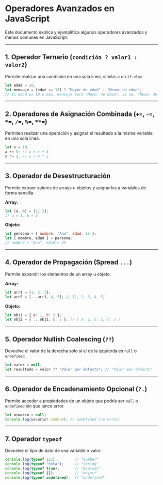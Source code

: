 # Operadores Avanzados en JavaScript

Este documento explica y ejemplifica algunos operadores avanzados y menos comunes en JavaScript.

---

## 1. Operador Ternario (`condición ? valor1 : valor2`)
Permite realizar una condición en una sola línea, similar a un `if-else`.

```js
let edad = 18;
let mensaje = (edad >= 18) ? "Mayor de edad" : "Menor de edad";
// Si edad es 18 o más, mensaje será "Mayor de edad", si no, "Menor de edad"
```

---

## 2. Operadores de Asignación Combinada (`+=`, `-=`, `*=`, `/=`, `%=`, `**=`)
Permiten realizar una operación y asignar el resultado a la misma variable en una sola línea.

```js
let x = 10;
x += 5; // x = x + 5
x *= 2; // x = x * 2
```

---

## 3. Operador de Desestructuración
Permite extraer valores de arrays u objetos y asignarlos a variables de forma sencilla.

**Array:**
```js
let [a, b] = [1, 2];
// a = 1, b = 2
```

**Objeto:**
```js
let persona = { nombre: "Ana", edad: 25 };
let { nombre, edad } = persona;
// nombre = "Ana", edad = 25
```

---

## 4. Operador de Propagación (Spread `...`)
Permite expandir los elementos de un array u objeto.

**Array:**
```js
let arr1 = [1, 2, 3];
let arr2 = [...arr1, 4, 5]; // [1, 2, 3, 4, 5]
```

**Objeto:**
```js
let obj1 = { a: 1, b: 2 };
let obj2 = { ...obj1, c: 3 }; // { a: 1, b: 2, c: 3 }
```

---

## 5. Operador Nullish Coalescing (`??`)
Devuelve el valor de la derecha solo si el de la izquierda es `null` o `undefined`.

```js
let valor = null;
let resultado = valor ?? "Valor por defecto"; // "Valor por defecto"
```

---

## 6. Operador de Encadenamiento Opcional (`?.`)
Permite acceder a propiedades de un objeto que podría ser `null` o `undefined` sin que lance error.

```js
let usuario = null;
console.log(usuario?.nombre); // undefined (no error)
```

---

## 7. Operador `typeof`
Devuelve el tipo de dato de una variable o valor.

```js
console.log(typeof 123);        // "number"
console.log(typeof "hola");     // "string"
console.log(typeof true);       // "boolean"
console.log(typeof {});         // "object"
console.log(typeof undefined);  // "undefined"
``` 